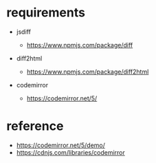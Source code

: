 # requirements

- jsdiff

  - https://www.npmjs.com/package/diff

- diff2html

  - https://www.npmjs.com/package/diff2html

- codemirror
  
  - https://codemirror.net/5/
  
# reference

- https://codemirror.net/5/demo/
- https://cdnjs.com/libraries/codemirror
  